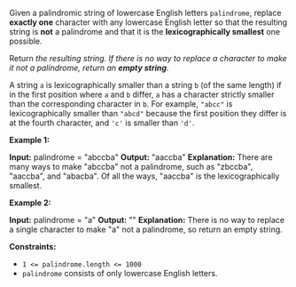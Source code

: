 
Given a palindromic string of lowercase English letters  `palindrome`, replace  **exactly one**  character with any lowercase English letter so that the resulting string is  **not**  a palindrome and that it is the  **lexicographically smallest**  one possible.

Return  _the resulting string. If there is no way to replace a character to make it not a palindrome, return an  **empty string**._

A string  `a`  is lexicographically smaller than a string  `b`  (of the same length) if in the first position where  `a`  and  `b`  differ,  `a`  has a character strictly smaller than the corresponding character in  `b`. For example,  `"abcc"`  is lexicographically smaller than  `"abcd"`  because the first position they differ is at the fourth character, and  `'c'`  is smaller than  `'d'`.

**Example 1:**

**Input:** palindrome = "abccba"
**Output:** "aaccba"
**Explanation:** There are many ways to make "abccba" not a palindrome, such as "zbccba", "aaccba", and "abacba".
Of all the ways, "aaccba" is the lexicographically smallest.

**Example 2:**

**Input:** palindrome = "a"
**Output:** ""
**Explanation:** There is no way to replace a single character to make "a" not a palindrome, so return an empty string.

**Constraints:**

-   `1 <= palindrome.length <= 1000`
-   `palindrome`  consists of only lowercase English letters.